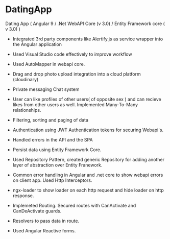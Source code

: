 # DatingApp
Dating App ( Angular 9 / .Net WebAPI Core (v 3.0) / Entity Framework core ( v 3.0) )

- Integrated 3rd party components like Alertify.js as service wrapper into the Angular application

- Used Visual Studio code effectively to improve workflow

- Used AutoMapper in webapi core.

- Drag and drop photo upload integration into a cloud platform (cloudinary)

- Private messaging Chat system

- User can like profiles of other users( of opposite sex ) and can recieve likes from other users as well. Implemented Many-To-Many relationships.

- Filtering, sorting and paging of data

- Authentication using JWT Authentication tokens for securing Webapi's.

- Handled errors in the API and the SPA

- Persist data using Entity Framework Core.

- Used Repository Pattern, created generic Repository for adding another layer of abstraction over Entity Franework. 

- Common error handling in Angular and .net core to show webapi errors on client app. Used Http Interceptors.

- ngx-loader to show loader on each http request and hide loader on http response.

- Implemeted Routing. Secured routes with CanActivate and CanDeActivate guards.

- Resolvers to pass data in route.

- Used Angular Reactive forms.
